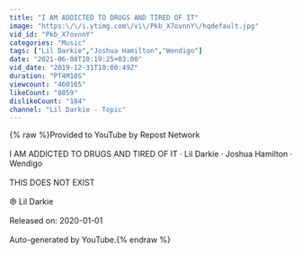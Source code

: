 ```yaml
---
title: "I AM ADDICTED TO DRUGS AND TIRED OF IT"
image: "https:\/\/i.ytimg.com\/vi\/Pkb_X7ovnnY\/hqdefault.jpg"
vid_id: "Pkb_X7ovnnY"
categories: "Music"
tags: ["Lil Darkie","Joshua Hamilton","Wendigo"]
date: "2021-06-08T10:19:25+03:00"
vid_date: "2019-12-31T10:00:49Z"
duration: "PT4M10S"
viewcount: "460165"
likeCount: "8859"
dislikeCount: "184"
channel: "Lil Darkie - Topic"
---
```

{% raw %}Provided to YouTube by Repost Network<br /><br />I AM ADDICTED TO DRUGS AND TIRED OF IT · Lil Darkie · Joshua Hamilton · Wendigo<br /><br />THIS DOES NOT EXIST<br /><br />℗ Lil Darkie<br /><br />Released on: 2020-01-01<br /><br />Auto-generated by YouTube.{% endraw %}
